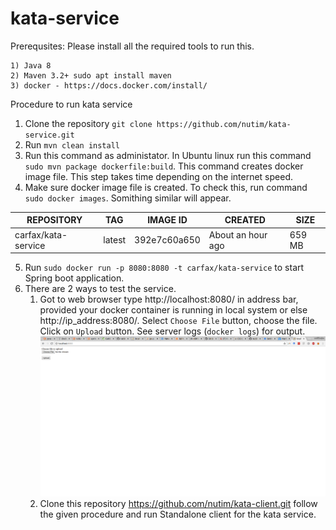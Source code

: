 # kata-service

Prerequsites:
Please install all the required tools to run this.

    1) Java 8     
    2) Maven 3.2+ sudo apt install maven
    3) docker - https://docs.docker.com/install/

Procedure to run kata service

1) Clone the repository `git clone https://github.com/nutim/kata-service.git`
2) Run `mvn clean install`
3) Run this command as administator. In Ubuntu linux run this command `sudo mvn package dockerfile:build`. This command creates docker image file. This step takes time depending on the internet speed.
4) Make sure docker image file is created. To check this, run command `sudo docker images`. Somithing similar will appear.

| REPOSITORY  | TAG  | IMAGE ID  | CREATED  | SIZE  |
|---|---|---|---|---|
|carfax/kata-service   |  latest |  392e7c60a650 | About an hour ago  |  659 MB |

5) Run `sudo docker run -p 8080:8080 -t carfax/kata-service` to start Spring boot application.
6) There are 2 ways to test the service. 
    1) Got to web browser type http://localhost:8080/ in address bar, provided your docker container is running in local system or else http://ip_address:8080/. Select `Choose File` button, choose the file. Click on `Upload` button. See server logs (`docker logs`) for output.
    ![Alt text](Images/browser.png?raw=true "Web interface")
    2) Clone this repository https://github.com/nutim/kata-client.git follow the given procedure and run Standalone client for the kata service.
   
